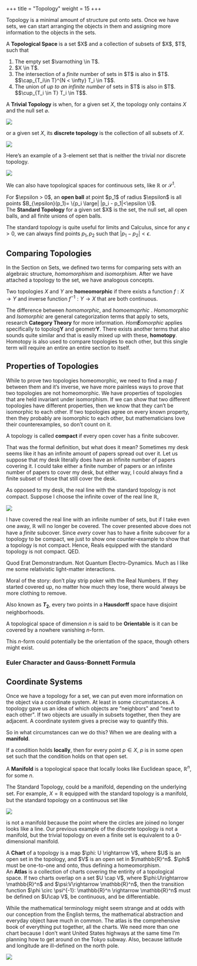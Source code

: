 +++
title = "Topology"
weight = 15
+++

Topology is a minimal amount of structure put onto sets. Once we have
sets, we can start arranging the objects in them and assigning more
information to the objects in the sets.

<div class="definition"> A <b>Topological Space</b> is a set $X$ and a collection
of subsets of $X$, $T$, such that
<ol>
<li>The empty set $\varnothing \in T$.</li>
<li>$X \in T$. </li>
<li>  The intersection of a <i>finite</i> number of sets in $T$ is also in $T$.
    $$\cap_{T_i\in T}^{N < \infty} T_i \in T$$. </li>
<li>  The union of <i>up to an infinite number</i> of sets in $T$ is also in
    $T$. $$\cup_{T_i \in T} T_i \in T$$. </li>
</ol>
</div>

 A **Trivial Topology** is when, for a given set $X$,
the topology only contains $X$ and the null set $\varnothing$.

<img src="/img/top1.svg">

or a given set $X$, its **discrete topology** is the
collection of all subsets of $X$.

<img src="/img/top2.svg">

Here’s an example of a 3-element set that is neither
the trivial nor discrete topology.

<img src="/img/top3.svg">


We can also have topological spaces for continuous sets, like
$\mathbb{R}$ or $\mathcal{S}^1$.

<div class="definition">
For $\epsilon > 0$, an <b>open ball</b> at point $p_1$ of radius $\epsilon$
is all points $B_{\epsilon}(p_1)= \{p_i \large| |p_i - p_1|<\epsilon \}$.
</div>

<div class="definition">
The <b>Standard Topology</b> for a given set $X$ is the
set, the null set, all open balls, and all finite unions of open balls. </div>

The standard topology is quite useful for limits and Calculus, since for
any $\epsilon >0$, we can always find points $p_1, p_2$ such that
$|p_1 - p_2| <\epsilon$.

## Comparing Topologies


In the Section on Sets, we defined two terms for comparing sets with an
algebraic structure, *homomorphism* and *isomorphism*. After we have
attached a topology to the set, we have analogous concepts.

Two topologies $X$ and $Y$ are **homeomorphic** if there exists a
function $f: X \rightarrow Y$ and inverse function
$f^{-1}: Y \rightarrow X$ that are both continuous.

The difference between *homomorphic*, and *homoemoprhic* . *Homomorphic* and *Isomorphic* are general categorization terms
that apply to sets, research **Category Theory** for more information.
*Hom**E**omorphic* applies specifically to topolog**Y** and
geometr**Y**.  There exists another terms that also sounds quite similar and that is easily mixed up with these, <b>homotopy</b>.  Homotopy is also used to compare topologies to each other, but this single term will require an entire an entire section to itself.  

Properties of Topologies
------------------------

While to prove two topologies homeomorphic, we need to find a map $f$
between them and it’s inverse, we have more painless ways to prove that
two topologies are not homeomorphic. We have properties of topologies
that are held invariant under isomorphism. If we can show that two
different topologies have different properties, then we know that they
can’t be isomorphic to each other. If two topologies agree on every
known property, then they probably are isomorphic to each other, but
mathematicians love their counterexamples, so don’t count on it.

A topology is called **compact** if every open cover has a finite
subcover.

That was the formal definition, but what does it mean? Sometimes my desk
seems like it has an infinite amount of papers spread out over it. Let
us suppose that my desk literally does have an infinite number of papers
covering it. I could take either a finite number of papers or an
infinite number of papers to cover my desk, but either way, I could
always find a finite subset of those that still cover the desk.

As opposed to my desk, the real line with the standard topology is not
compact. Suppose I choose the infinite cover of the real line
$\mathbb{R}$,

<img src="/img/top4.svg">

I have covered the real line with an infinite number of sets, but if I
take even one away, $\mathbb{R}$ will no longer be covered. The cover
presented above does not have a *finite* subcover. Since *every* cover
has to have a finite subcover for a topology to be compact, we just to
show one counter-example to show that a topology is not compact. Hence,
Reals equipped with the standard topology is not compact. QED.

Quod Erat Demonstrandum. Not Quantum Electro-Dynamics. Much as I like me
some relativistic light-matter interactions.

Moral of the story: don’t play strip poker with the Real Numbers. If
they started covered up, no matter how much they lose, there would
always be more clothing to remove.

Also known as **$T_2$**, every two points in a **Hausdorff** space have
disjoint neighborhoods.

A topological space of dimension $n$ is said to be **Orientable** is it
can be covered by a nowhere vanishing $n$-form.

This $n$-form could potentially be the orientation of the space, though
others might exist.

### Euler Character and Gauss-Bonnett Formula

Coordinate Systems
------------------

Once we have a topology for a set, we can put even more information on
the object via a coordinate system. At least in some circumstances. A
topology gave us an idea of which objects are “neighbors" and “next to
each other". If two objects are usually in subsets together, then they
are adjacent. A coordinate system gives a precise way to quantify this.

So in what circumstances can we do this? When we are dealing with a
**manifold**.

If a condition holds **locally**, then for every point $p\in X$, $p$ is
in some open set such that the condition holds on that open set.

A **Manifold** is a topological space that locally looks like Euclidean
space, $\mathbb{R}^n$, for some $n$.

The Standard Topology, could be a manifold,
depending on the underlying set. For example, $X=\mathbb{R}$ equipped
with the standard topology is a manifold, but the standard topology on a continuous set like

<img src="/img/top5.svg">

is not a manifold because the point where the circles are joined no
longer looks like a line. Our previous example of the discrete topology is not a manifold, but the trivial topology on even a finite set is equivalent to a 0-dimensional manifold.  

<div class="definition">
A <b>Chart</b> of a topology is a map $\phi: U \rightarrow V$, where $U$ is
an open set in the topology, and $V$ is an open set in $\mathbb{R}^n$.
$\phi$ must be one-to-one and onto, thus defining a homeomorphism.
</div>

<div class="definition">
An <b>Atlas</b> is a collection of charts covering the entirity of a
topological space. If two charts overlap on a set $U \cap V$, where
$\phi:U\rightarrow \mathbb{R}^n$ and $\psi:V\rightarrow \mathbb{R}^n$,
then the transition function
$\phi \circ \psi^{-1}: \mathbb{R}^n \rightarrow \mathbb{R}^n$ must be
defined on $U\cap V$, be continuous, and be differentiable.
</div>

 While the mathematical terminology might seem strange and at odds
with our conception from the English terms, the mathematical abstraction
and everyday object have much in common. The atlas is the comprehensive
book of everything put together, all the charts. We need more than one
chart because I don’t want United States highways at the same time I’m
planning how to get around on the Tokyo subway. Also, because latitude
and longitude are ill-defined on the north pole.

<img src="/img/atlas2.png">
